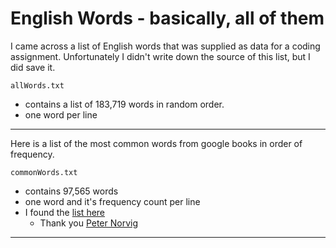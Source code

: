 # English Words - basically, all of them

I came across a list of English words that was supplied as data for a coding assignment. Unfortunately I didn't write down the source of this list, but I did save it.

```allWords.txt```
- contains a list of 183,719 words in random order.
- one word per line  
  
---
Here is a list of the most common words from google books in order of frequency.

```commonWords.txt``` 
- contains 97,565 words
- one word and it's frequency count per line
- I found the [list here](https://norvig.com/google-books-common-words.txt) 
  - Thank you [Peter Norvig](http://norvig.com/)

---
